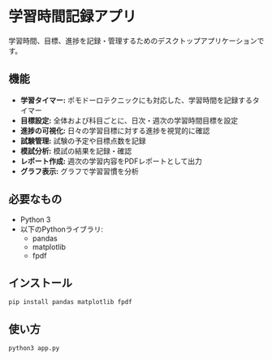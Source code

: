 # 学習時間記録アプリ

学習時間、目標、進捗を記録・管理するためのデスクトップアプリケーションです。

## 機能

*   **学習タイマー:** ポモドーロテクニックにも対応した、学習時間を記録するタイマー
*   **目標設定:** 全体および科目ごとに、日次・週次の学習時間目標を設定
*   **進捗の可視化:** 日々の学習目標に対する進捗を視覚的に確認
*   **試験管理:** 試験の予定や目標点数を記録
*   **模試分析:** 模試の結果を記録・確認
*   **レポート作成:** 週次の学習内容をPDFレポートとして出力
*   **グラフ表示:** グラフで学習習慣を分析

## 必要なもの

*   Python 3
*   以下のPythonライブラリ:
    *   pandas
    *   matplotlib
    *   fpdf

## インストール

```
pip install pandas matplotlib fpdf
```

## 使い方

```
python3 app.py
```
